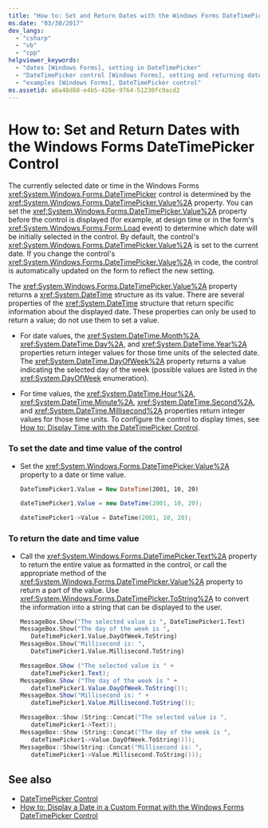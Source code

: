 ```yaml
---
title: "How to: Set and Return Dates with the Windows Forms DateTimePicker Control"
ms.date: "03/30/2017"
dev_langs: 
  - "csharp"
  - "vb"
  - "cpp"
helpviewer_keywords: 
  - "dates [Windows Forms], setting in DateTimePicker"
  - "DateTimePicker control [Windows Forms], setting and returning dates"
  - "examples [Windows Forms], DateTimePicker control"
ms.assetid: a8a48d68-e4b5-426e-9764-51230fc9acd2
---
```

# How to: Set and Return Dates with the Windows Forms DateTimePicker Control
The currently selected date or time in the Windows Forms <xref:System.Windows.Forms.DateTimePicker> control is determined by the <xref:System.Windows.Forms.DateTimePicker.Value%2A> property. You can set the <xref:System.Windows.Forms.DateTimePicker.Value%2A> property before the control is displayed (for example, at design time or in the form's <xref:System.Windows.Forms.Form.Load> event) to determine which date will be initially selected in the control. By default, the control's <xref:System.Windows.Forms.DateTimePicker.Value%2A> is set to the current date. If you change the control's <xref:System.Windows.Forms.DateTimePicker.Value%2A> in code, the control is automatically updated on the form to reflect the new setting.  
  
 The <xref:System.Windows.Forms.DateTimePicker.Value%2A> property returns a <xref:System.DateTime> structure as its value. There are several properties of the <xref:System.DateTime> structure that return specific information about the displayed date. These properties can only be used to return a value; do not use them to set a value.  
  
- For date values, the <xref:System.DateTime.Month%2A>, <xref:System.DateTime.Day%2A>, and <xref:System.DateTime.Year%2A> properties return integer values for those time units of the selected date. The <xref:System.DateTime.DayOfWeek%2A> property returns a value indicating the selected day of the week (possible values are listed in the <xref:System.DayOfWeek> enumeration).  
  
- For time values, the <xref:System.DateTime.Hour%2A>, <xref:System.DateTime.Minute%2A>, <xref:System.DateTime.Second%2A>, and <xref:System.DateTime.Millisecond%2A> properties return integer values for those time units. To configure the control to display times, see [How to: Display Time with the DateTimePicker Control](how-to-display-time-with-the-datetimepicker-control.md).  
  
### To set the date and time value of the control  
  
- Set the <xref:System.Windows.Forms.DateTimePicker.Value%2A> property to a date or time value.  
  
    ```vb  
    DateTimePicker1.Value = New DateTime(2001, 10, 20)  
    ```  
  
    ```csharp  
    dateTimePicker1.Value = new DateTime(2001, 10, 20);  
    ```  
  
    ```cpp  
    dateTimePicker1->Value = DateTime(2001, 10, 20);  
    ```  
  
### To return the date and time value  
  
- Call the <xref:System.Windows.Forms.DateTimePicker.Text%2A> property to return the entire value as formatted in the control, or call the appropriate method of the <xref:System.Windows.Forms.DateTimePicker.Value%2A> property to return a part of the value. Use <xref:System.Windows.Forms.DateTimePicker.ToString%2A> to convert the information into a string that can be displayed to the user.  
  
    ```vb  
    MessageBox.Show("The selected value is ", DateTimePicker1.Text)  
    MessageBox.Show("The day of the week is ",   
       DateTimePicker1.Value.DayOfWeek.ToString)  
    MessageBox.Show("Millisecond is: ",   
       DateTimePicker1.Value.Millisecond.ToString)  
    ```  
  
    ```csharp  
    MessageBox.Show ("The selected value is " +   
       dateTimePicker1.Text);  
    MessageBox.Show ("The day of the week is " +   
       dateTimePicker1.Value.DayOfWeek.ToString());  
    MessageBox.Show("Millisecond is: " +   
       dateTimePicker1.Value.Millisecond.ToString());  
    ```  
  
    ```cpp  
    MessageBox::Show (String::Concat("The selected value is ",  
       dateTimePicker1->Text));  
    MessageBox::Show (String::Concat("The day of the week is ",  
       dateTimePicker1->Value.DayOfWeek.ToString()));  
    MessageBox::Show(String::Concat("Millisecond is: ",  
       dateTimePicker1->Value.Millisecond.ToString()));  
    ```  
  
## See also

- [DateTimePicker Control](datetimepicker-control-windows-forms.md)
- [How to: Display a Date in a Custom Format with the Windows Forms DateTimePicker Control](display-a-date-in-a-custom-format-with-wf-datetimepicker-control.md)
